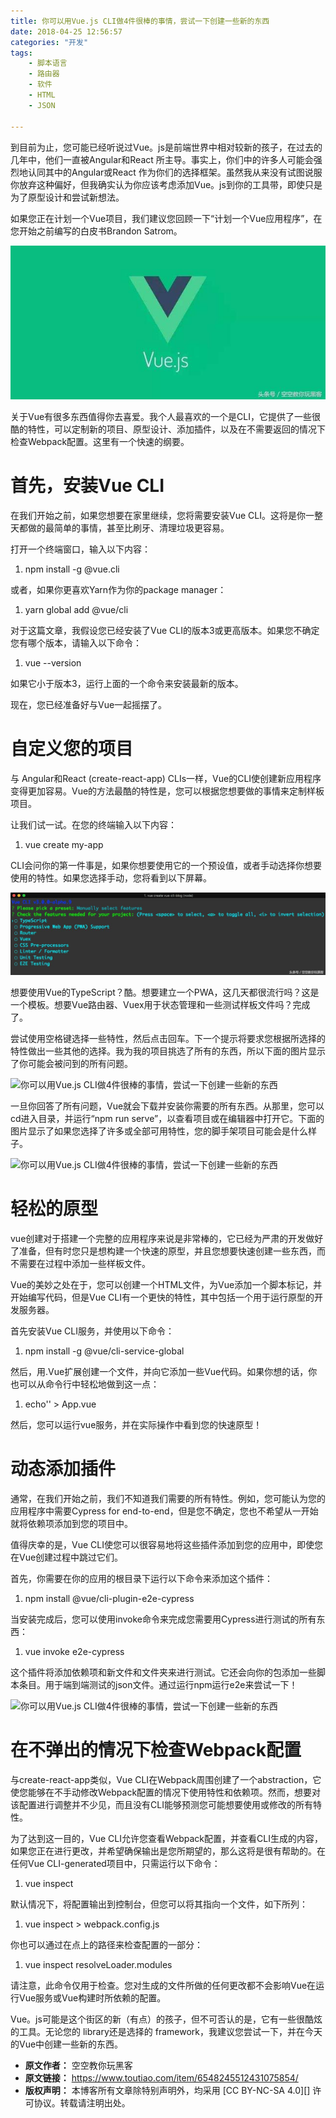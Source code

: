 ```yaml
---
title: 你可以用Vue.js CLI做4件很棒的事情，尝试一下创建一些新的东西
date: 2018-04-25 12:56:57
categories: "开发"
tags:
	- 脚本语言
	- 路由器
	- 软件
	- HTML
	- JSON

---
```


到目前为止，您可能已经听说过Vue。js是前端世界中相对较新的孩子，在过去的几年中，他们一直被Angular和React 所主导。事实上，你们中的许多人可能会强烈地认同其中的Angular或React 作为你们的选择框架。虽然我从来没有试图说服你放弃这种偏好，但我确实认为你应该考虑添加Vue。js到你的工具带，即使只是为了原型设计和尝试新想法。


如果您正在计划一个Vue项目，我们建议您回顾一下“计划一个Vue应用程序”，在您开始之前编写的白皮书Brandon Satrom。

![你可以用Vue.js CLI做4件很棒的事情，尝试一下创建一些新的东西][Vue.js CLI_4]

关于Vue有很多东西值得你去喜爱。我个人最喜欢的一个是CLI，它提供了一些很酷的特性，可以定制新的项目、原型设计、添加插件，以及在不需要返回的情况下检查Webpack配置。这里有一个快速的纲要。

# 首先，安装Vue CLI #

在我们开始之前，如果您想要在家里继续，您将需要安装Vue CLI。这将是你一整天都做的最简单的事情，甚至比刷牙、清理垃圾更容易。

打开一个终端窗口，输入以下内容：

1.  npm install -g @vue.cli

或者，如果你更喜欢Yarn作为你的package manager：

1.  yarn global add @vue/cli

对于这篇文章，我假设您已经安装了Vue CLI的版本3或更高版本。如果您不确定您有哪个版本，请输入以下命令：

1.  vue --version

如果它小于版本3，运行上面的一个命令来安装最新的版本。

现在，您已经准备好与Vue一起摇摆了。

# 自定义您的项目 #

与 Angular和React (create-react-app) CLIs一样，Vue的CLI使创建新应用程序变得更加容易。Vue的方法最酷的特性是，您可以根据您想要做的事情来定制样板项目。

让我们试一试。在您的终端输入以下内容：

1.  vue create my-app

CLI会问你的第一件事是，如果你想要使用它的一个预设值，或者手动选择你想要使用的特性。如果您选择手动，您将看到以下屏幕。

![你可以用Vue.js CLI做4件很棒的事情，尝试一下创建一些新的东西][Vue.js CLI_4 1]

想要使用Vue的TypeScript？酷。想要建立一个PWA，这几天都很流行吗？这是一个模板。想要Vue路由器、Vuex用于状态管理和一些测试样板文件吗？完成了。

尝试使用空格键选择一些特性，然后点击回车。下一个提示将要求您根据所选择的特性做出一些其他的选择。我为我的项目挑选了所有的东西，所以下面的图片显示了你可能会被问到的所有问题。

![你可以用Vue.js CLI做4件很棒的事情，尝试一下创建一些新的东西][Vue.js CLI_4 2]

一旦你回答了所有问题，Vue就会下载并安装你需要的所有东西。从那里，您可以cd进入目录，并运行“npm run serve”，以查看项目或在编辑器中打开它。下面的图片显示了如果您选择了许多或全部可用特性，您的脚手架项目可能会是什么样子。

![你可以用Vue.js CLI做4件很棒的事情，尝试一下创建一些新的东西][Vue.js CLI_4 3]

# 轻松的原型 #

vue创建对于搭建一个完整的应用程序来说是非常棒的，它已经为严肃的开发做好了准备，但有时您只是想构建一个快速的原型，并且您想要快速创建一些东西，而不需要在过程中添加一些样板文件。

Vue的美妙之处在于，您可以创建一个HTML文件，为Vue添加一个脚本标记，并开始编写代码，但是Vue CLI有一个更快的特性，其中包括一个用于运行原型的开发服务器。

首先安装Vue CLI服务，并使用以下命令：

1.  npm install -g @vue/cli-service-global

然后，用.Vue扩展创建一个文件，并向它添加一些Vue代码。如果你想的话，你也可以从命令行中轻松地做到这一点：

1.  echo'<template><h1>Hello Vue.js CLI</h1><p>this is cool</p></template>' > App.vue

然后，您可以运行vue服务，并在实际操作中看到您的快速原型！

# 动态添加插件 #

通常，在我们开始之前，我们不知道我们需要的所有特性。例如，您可能认为您的应用程序中需要Cypress for end-to-end，但是您不确定，您也不希望从一开始就将依赖项添加到您的项目中。

值得庆幸的是，Vue CLI使您可以很容易地将这些插件添加到您的应用中，即使您在Vue创建过程中跳过它们。

首先，你需要在你的应用的根目录下运行以下命令来添加这个插件：

1.  npm install @vue/cli-plugin-e2e-cypress

当安装完成后，您可以使用invoke命令来完成您需要用Cypress进行测试的所有东西：

1.  vue invoke e2e-cypress

这个插件将添加依赖项和新文件和文件夹来进行测试。它还会向你的包添加一些脚本条目。用于端到端测试的json文件。通过运行npm运行e2e来尝试一下！

![你可以用Vue.js CLI做4件很棒的事情，尝试一下创建一些新的东西][Vue.js CLI_4 4]

# 在不弹出的情况下检查Webpack配置 #

与create-react-app类似，Vue CLI在Webpack周围创建了一个abstraction，它使您能够在不手动修改Webpack配置的情况下使用特性和依赖项。然而，想要对该配置进行调整并不少见，而且没有CLI能够预测您可能想要使用或修改的所有特性。

为了达到这一目的，Vue CLI允许您查看Webpack配置，并查看CLI生成的内容，如果您正在进行更改，并希望确保输出是您所期望的，那么这将是很有帮助的。在任何Vue CLI-generated项目中，只需运行以下命令：

1.  vue inspect

默认情况下，将配置输出到控制台，但您可以将其指向一个文件，如下所列：

1.  vue inspect > webpack.config.js

你也可以通过在点上的路径来检查配置的一部分：

1.  vue inspect resolveLoader.modules

请注意，此命令仅用于检查。您对生成的文件所做的任何更改都不会影响Vue在运行Vue服务或Vue构建时所依赖的配置。

Vue。js可能是这个街区的新（有点）的孩子，但不可否认的是，它有一些很酷炫的工具。无论您的 library还是选择的 framework，我建议您尝试一下，并在今天的Vue中创建一些新的东西。


[Vue.js CLI_4]: static/resources/crawler/QZZQ-F3U2-6FY2.jpg
[Vue.js CLI_4 1]: static/resources/crawler/J2AR-3YZ3-MEJA.jpg
[Vue.js CLI_4 2]: http://p1.pstatp.com/large/pgc-image/1524632024468693e137511
[Vue.js CLI_4 3]: http://p3.pstatp.com/large/pgc-image/152463203978851060b9ce7
[Vue.js CLI_4 4]: http://p1.pstatp.com/large/pgc-image/152463213634919dd7f896f
 *  **原文作者：** 空空教你玩黑客
 *  **原文链接：** https://www.toutiao.com/item/6548245512431075854/
 *  **版权声明：** 本博客所有文章除特别声明外，均采用 [CC BY-NC-SA 4.0][] 许可协议。转载请注明出处。
